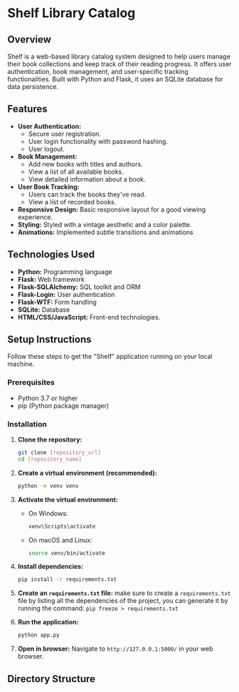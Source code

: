 # Shelf Library Catalog

## Overview
Shelf is a web-based library catalog system designed to help users manage their book collections and keep track of their reading progress. It offers user authentication, book management, and user-specific tracking functionalities. Built with Python and Flask, it uses an SQLite database for data persistence.

## Features

*   **User Authentication:**
    *   Secure user registration.
    *   User login functionality with password hashing.
    *   User logout.
*   **Book Management:**
    *   Add new books with titles and authors.
    *   View a list of all available books.
    *   View detailed information about a book.
*   **User Book Tracking:**
    *   Users can track the books they've read.
    *   View a list of recorded books.
*   **Responsive Design:** Basic responsive layout for a good viewing experience.
*   **Styling:** Styled with a vintage aesthetic and a color palette.
*   **Animations:** Implemented subtle transitions and animations

## Technologies Used

*   **Python:**  Programming language
*   **Flask:** Web framework
*   **Flask-SQLAlchemy:**  SQL toolkit and ORM
*   **Flask-Login:**  User authentication
*   **Flask-WTF:** Form handling
*   **SQLite:** Database
*   **HTML/CSS/JavaScript:**  Front-end technologies.

## Setup Instructions

Follow these steps to get the "Shelf" application running on your local machine.

### Prerequisites
*   Python 3.7 or higher
*   pip (Python package manager)

### Installation

1.  **Clone the repository:**
    ```bash
    git clone [repository_url]
    cd [repository_name]
    ```

2.  **Create a virtual environment (recommended):**
    ```bash
    python -m venv venv
    ```

3.  **Activate the virtual environment:**
    *   On Windows:
        ```bash
        venv\Scripts\activate
        ```
    *   On macOS and Linux:
        ```bash
        source venv/bin/activate
        ```

4.  **Install dependencies:**
    ```bash
    pip install -r requirements.txt
    ```

5. **Create an `requirements.txt` file:** make sure to create a `requirements.txt` file by listing all the dependencies of the project, you can generate it by running the command: `pip freeze > requirements.txt`

6.  **Run the application:**
    ```bash
    python app.py
    ```

7.  **Open in browser:** Navigate to `http://127.0.0.1:5000/` in your web browser.

## Directory Structure